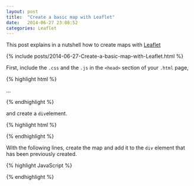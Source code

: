 ```yaml
---
layout: post
title:  "Create a basic map with Leaflet"
date:   2014-06-27 23:08:52
categories: Leaflet
---
```

This post explains in a nutshell how to create maps with [Leaflet][leaflet-site]

{% include posts/2014-06-27-Create-a-basic-map-with-Leaflet.html %}

First, include the `.css` and the `.js` in the `<head>` section of your `.html` page,

{% highlight html %}
<head>
    <meta charset="utf-8">
    ...
    <link rel="stylesheet" href="http://cdn.leafletjs.com/leaflet-0.7.3/leaflet.css" />
    <script src="http://cdn.leafletjs.com/leaflet-0.7.3/leaflet.js"></script>
</head>

{% endhighlight %}

and create a `div`element.


{% highlight html %}

<div id="map"> </div>

{% endhighlight %}

With the following lines, create the map and add it to the `div` element that has been previously created.

{% highlight JavaScript %}

<script type="text/javascript">
    var map = L.map('map').setView([47, 0.9], 6);
    L.tileLayer('http://{s}.tile.openstreetmap.org/{z}/{x}/{y}.png',
    {
        maxZoom: 18,
      }).addTo(map);
</script>

{% endhighlight %}


[leaflet-site]: http://leafletjs.com
